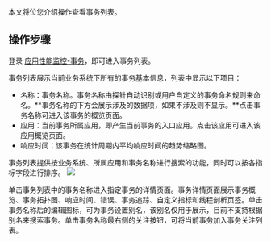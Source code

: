 本文将位您介绍操作查看事务列表。

## 操作步骤

登录 [应用性能监控-事务](https://console.cloud.tencent.com/monitor/tapm/action/list)，即可进入事务列表。

事务列表展示当前业务系统下所有的事务基本信息，列表中显示以下项目：

- 名称：事务名称。事务名称由探针自动识别或用户自定义的事务命名规则来命名。**事务名称的下方会展示涉及的数据项，如果不涉及则不显示。**点击事务名称可进入该事务的概览页面。
- 应用：当前事务所属应用，即产生当前事务的入口应用。点击该应用可进入该应用概览页面。
- 响应时间：该事务在统计周期内平均响应时间的趋势缩略图。

事务列表提供按业务系统、所属应用和事务名称进行搜索的功能，同时可以按各指标字段进行排序。
![](https://main.qcloudimg.com/raw/41dfae7f838ce7aeb9c21becc7959485.png)

单击事务列表中的事务名称进入指定事务的详情页面。事务详情页面展示事务概览、事务拓扑图、响应时间、错误、事务追踪、自定义指标和线程剖析页签。单击事务名称后的编辑图标，可为事务设置别名，该别名仅用于展示，目前不支持根据别名来搜索事务。单击事务名称最右侧的关注按钮，可将当前事务加入事务关注列表。

